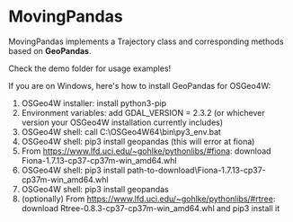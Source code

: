 # MovingPandas

MovingPandas implements a Trajectory class and corresponding methods based on **GeoPandas**.

Check the demo folder for usage examples!

If you are on Windows, here's how to install GeoPandas for OSGeo4W:

1. OSGeo4W installer: install python3-pip
2. Environment variables: add GDAL_VERSION = 2.3.2 (or whichever version your OSGeo4W installation currently includes)
3. OSGeo4W shell: call C:\OSGeo4W64\bin\py3_env.bat
4. OSGeo4W shell: pip3 install geopandas (this will error at fiona)
5. From https://www.lfd.uci.edu/~gohlke/pythonlibs/#fiona: download Fiona-1.7.13-cp37-cp37m-win_amd64.whl
6. OSGeo4W shell: pip3 install path-to-download\Fiona-1.7.13-cp37-cp37m-win_amd64.whl
7. OSGeo4W shell: pip3 install geopandas
8. (optionally) From https://www.lfd.uci.edu/~gohlke/pythonlibs/#rtree: download Rtree-0.8.3-cp37-cp37m-win_amd64.whl and pip3 install it

